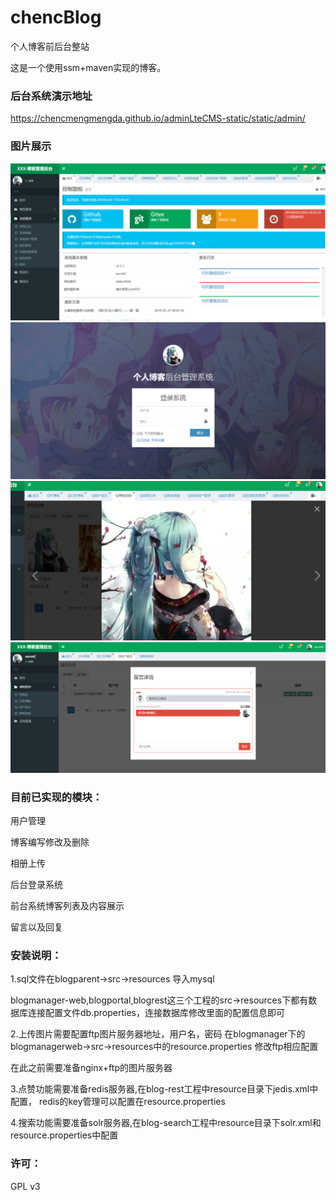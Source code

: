 # chencBlog
个人博客前后台整站

这是一个使用ssm+maven实现的博客。

### 后台系统演示地址
https://chencmengmengda.github.io/adminLteCMS-static/static/admin/

### 图片展示
![首页](https://raw.githubusercontent.com/chenCmengmengda/adminLteCMS-static/master/img-folder/main.png)
![登录](https://raw.githubusercontent.com/chenCmengmengda/adminLteCMS-static/master/img-folder/login.png)
![相册](https://raw.githubusercontent.com/chenCmengmengda/adminLteCMS-static/master/img-folder/photoList.png)
![留言](https://raw.githubusercontent.com/chenCmengmengda/adminLteCMS-static/master/img-folder/message.png)

### 目前已实现的模块： 
用户管理

博客编写修改及删除

相册上传

后台登录系统  

前台系统博客列表及内容展示

留言以及回复

### 安装说明：
1.sql文件在blogparent->src->resources
导入mysql

blogmanager-web,blogportal,blogrest这三个工程的src->resources下都有数据库连接配置文件db.properties，连接数据库修改里面的配置信息即可

2.上传图片需要配置ftp图片服务器地址，用户名，密码
在blogmanager下的blogmanagerweb->src->resources中的resource.properties
修改ftp相应配置

在此之前需要准备nginx+ftp的图片服务器

3.点赞功能需要准备redis服务器,在blog-rest工程中resource目录下jedis.xml中配置，
redis的key管理可以配置在resource.properties

4.搜索功能需要准备solr服务器,在blog-search工程中resource目录下solr.xml和
resource.properties中配置

### 许可：
GPL v3

